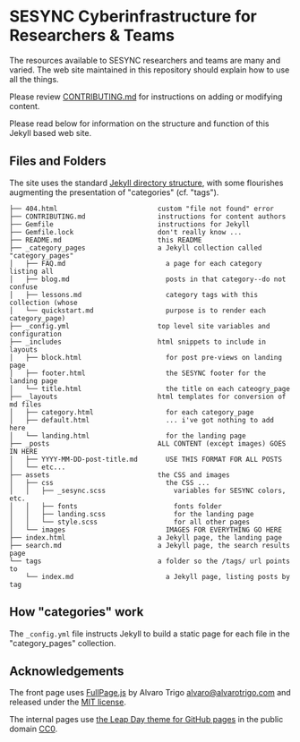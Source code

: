 # SESYNC Cyberinfrastructure for Researchers & Teams

The resources available to SESYNC researchers and teams are many and varied. The
web site maintained in this repository should explain how to use all the things.

Please review [CONTRIBUTING.md](CONTRIBUTING.md) for instructions on adding or
modifying content.

Please read below for information on the structure and function of this Jekyll
based web site.

## Files and Folders

The site uses the standard
[Jekyll directory structure](https://jekyllrb.com/docs/structure/), with some
flourishes augmenting the presentation of "categories" (cf. "tags").

```
├── 404.html                         custom "file not found" error
├── CONTRIBUTING.md                  instructions for content authors
├── Gemfile                          instructions for Jekyll
├── Gemfile.lock                     don't really know ...
├── README.md                        this README
├── _category_pages                  a Jekyll collection called "category_pages"
│   ├── FAQ.md                         a page for each category listing all
│   ├── blog.md                        posts in that category--do not confuse
│   ├── lessons.md                     category tags with this collection (whose
│   └── quickstart.md                  purpose is to render each category_page)
├── _config.yml                      top level site variables and configuration
├── _includes                        html snippets to include in layouts
│   ├── block.html                     for post pre-views on landing page
│   ├── footer.html                    the SESYNC footer for the landing page
│   └── title.html                     the title on each cateogry_page
├── _layouts                         html templates for conversion of md files
│   ├── category.html                  for each category_page
│   ├── default.html                   ... i've got nothing to add here
│   └── landing.html                   for the landing page
├── _posts                           ALL CONTENT (except images) GOES IN HERE
│   ├── YYYY-MM-DD-post-title.md       USE THIS FORMAT FOR ALL POSTS
│   └── etc...
├── assets                           the CSS and images
│   ├── css                            the CSS ...
│   │   ├── _sesync.scss                 variables for SESYNC colors, etc.
│   │   ├── fonts                        fonts folder
│   │   ├── landing.scss                 for the landing page
│   │   └── style.scss                   for all other pages
│   └── images                         IMAGES FOR EVERYTHING GO HERE
├── index.html                       a Jekyll page, the landing page
├── search.md                        a Jekyll page, the search results page
└── tags                             a folder so the /tags/ url points to
    └── index.md                       a Jekyll page, listing posts by tag
```

## How "categories" work

The `_config.yml` file instructs Jekyll to build a static page for each file
in the "category_pages" collection.

## Acknowledgements

The front page uses [FullPage.js](https://github.com/alvarotrigo/fullPage.js) by
Alvaro Trigo <alvaro@alvarotrigo.com> and released under the
[MIT license](https://opensource.org/licenses/MIT).

The internal pages use
[the Leap Day theme for GitHub pages](https://github.com/pages-themes/leap-day)
in the public domain [CC0](https://creativecommons.org/publicdomain/zero/1.0/).

